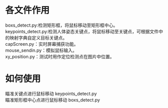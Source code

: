 # 各文件作用
boxs_detect.py:检测矩形框，将鼠标移动至矩形框中心。<br />
keypoints_detect.py:检测人体姿态关键点，将鼠标移动至关键点，可根据文件中的映射字典自定义目标关键点。<br />
capScreen.py：实时屏幕捕获功能。<br />
mouse_sendin.py：模拟鼠标输入。<br />
xy_position.py：测试时用作定位检测点在图片中位置。
# 如何使用
瞄准关键点进行鼠标移动
keypoints_detect.py<br />
瞄准矩形框中心点进行鼠标移动
boxs_detect.py<br />

